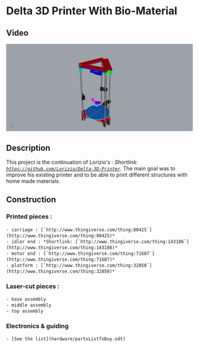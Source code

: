 # Delta 3D Printer With Bio-Material

## Video
[![IMAGE ALT TEXT](https://github.com/y2x/DeltaPrinterWBioMaterial/blob/master/photos/animationTurn360/Animation000.jpg)](https://youtu.be/-XNRGnteBmc)

## Description
This project is the continuation of Lorizio's :  *Shortlink: [`https://github.com/Lorizio/Delta-3D-Printer`](https://github.com/Lorizio/Delta-3D-Printer)*.
The main goal was to improve his existing printer and to be able to print different structures with home made materials.

## Construction
### Printed pieces :
	- carriage : [`http://www.thingiverse.com/thing:80425`](http://www.thingiverse.com/thing:80425)*
	- idler end : *Shortlink: [`http://www.thingiverse.com/thing:143186`](http://www.thingiverse.com/thing:143186)*
	- motor end : [`http://www.thingiverse.com/thing:71687`](http://www.thingiverse.com/thing:71687)*
	- platform : [`http://www.thingiverse.com/thing:32850`](http://www.thingiverse.com/thing:32850)*

### Laser-cut pieces :
	- base assembly
	- middle assembly
	- top assembly

### Electronics & guiding
	- [See the list](hardware/partsListToBuy.odt)


